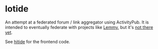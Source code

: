 # lotide
An attempt at a federated forum / link aggregator using ActivityPub.
It is intended to eventually federate with projects like [Lemmy](https://github.com/lemmynet/lemmy), but it's [not there yet](https://todo.sr.ht/~vpzom/lotide/8).

See [hitide](https://git.sr.ht/~vpzom/hitide) for the frontend code.

